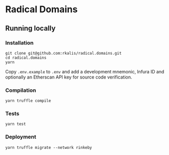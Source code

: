 # Radical Domains

## Running locally
### Installation
```
git clone git@github.com:rkalis/radical.domains.git
cd radical.domains
yarn
```

Copy `.env.example` to `.env` and add a development mnemonic, Infura ID and optionally an Etherscan API key for source code verification.

### Compilation
```
yarn truffle compile
```

### Tests
```
yarn test
```

### Deployment
```
yarn truffle migrate --network rinkeby
```
